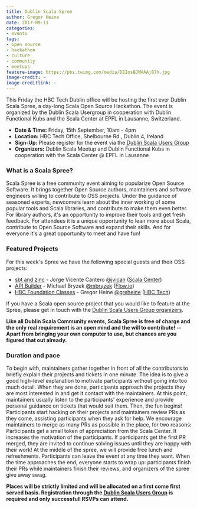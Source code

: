 ```yaml
---
title: Dublin Scala Spree
author: Gregor Heine
date: 2017-09-11
categories:
- events
tags:
- open source
- hackathon
- culture
- community
- meetups
feature-image: https://pbs.twimg.com/media/DEIosBJWAAAj87h.jpg
image-credit: ~
image-creditlink: ~
---
```


This Friday the HBC Tech Dublin office will be hosting the first ever Dublin Scala Spree, a day-long Scala Open Source Hackathon.
The event is organized by the Dublin Scala Usergroup in cooperation with Dublin Functional Kubs and the Scala Center at EPFL in Lausanne, Switzerland.
<!--more-->
* __Date & Time:__ Friday, 15th September, 10am - 4pm
* __Location:__ HBC Tech Office, Shelbourne Rd., Dublin 4, Ireland
* __Sign-Up:__ Please register for the event via the [Dublin Scala Users Group](https://www.meetup.com/Dublin-Scala-users-group/events/242952081)
* __Organizers:__ Dublin Scala Meetup and Dublin Functional Kubs in cooperation with the Scala Center @ EPFL in Lausanne

### What is a Scala Spree?
Scala Spree is a free community event aiming to popularize Open Source Software. It brings together Open Source authors,
maintainers and software engineers willing to contribute to OSS projects. Under the guidance of seasoned experts, newcomers learn about the inner
working of some popular tools and Scala libraries, and contribute to make them even better. For library authors, it's an opportunity to improve
their tools and get fresh feedback. For attendees it is a unique opportunity to lean more about Scala, contribute to Open Source Software and
expand their skills. And for everyone it's a great opportunity to meet and have fun!

### Featured Projects
For this week's Spree we have the following special guests and their OSS projects:
* [sbt and zinc](http://www.scala-sbt.org) - Jorge Vicente Cantero [@jvican](https://twitter.com/jvican) ([Scala Center](https://scala.epfl.ch))
* [API Builder](https://www.apibuilder.io) - Michael Bryzek [@mbryzek](https://twitter.com/mbryzek) ([Flow.io](https://www.flow.io))
* [HBC Foundation Classes](https://github.com/gilt?q=gfc) - Gregor Heine [@greheine](https://twitter.com/greheine) ([HBC Tech](http://tech.hbc.com))

If you have a Scala open source project that you would like to feature at the Spree, please get in touch with the [Dublin Scala Users Group organizers](https://www.meetup.com/Dublin-Scala-users-group).

__Like all Dublin Scala Community events, Scala Spree is free of charge and the only real requirement is an open mind and the will to contribute!
-- Apart from bringing your own computer to use, but chances are you figured that out already.__

### Duration and pace
To begin with, maintainers gather together in front of all the contributors to briefly explain their projects and tickets in one minute.
The idea is to give a good high-level explanation to motivate participants without going into too much detail. When they are done, participants
approach the projects they are most interested in and get it contact with the maintainers. At this point, maintainers usually listen to the
participants' experience and provide personal guidance on tickets that would suit them.
Then, the fun begins! Participants start hacking on their projects and maintainers review PRs as they come, assisting participants when they ask
for help. We encourage maintainers to merge as many PRs as possible in the place, for two reasons:
Participants get a small token of appreciation from the Scala Center. It increases the motivation of the participants. If participants get the
first PR merged, they are invited to continue solving issues until they are happy with their work!
At the middle of the spree, we will provide free lunch and refreshments.
Participants can leave the event at any time they want. When the time approaches the end, everyone starts to wrap up: participants finish their
PRs while maintainers finish their reviews, and organizers of the spree give away swag.

__Places will be strictly limited and will be allocated on a first come first served basis.
Registration through the [Dublin Scala Users Group](https://www.meetup.com/Dublin-Scala-users-group/events/242952081) is required and only successfull RSVPs can attend.__
